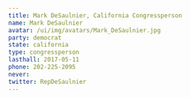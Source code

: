 ```yaml
---
title: Mark DeSaulnier, California Congressperson
name: Mark DeSaulnier
avatar: /ui/img/avatars/Mark_DeSaulnier.jpg
party: democrat
state: california
type: congressperson
lasthall: 2017-05-11
phone: 202-225-2095
never: 
twitter: RepDeSaulnier
---
```

